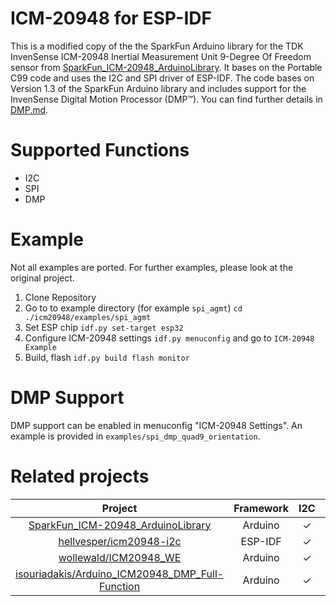 # ICM-20948 for ESP-IDF

This is a modified copy of the the SparkFun Arduino library for the TDK InvenSense ICM-20948 Inertial Measurement Unit 9-Degree Of Freedom sensor from [SparkFun_ICM-20948_ArduinoLibrary](https://github.com/sparkfun/SparkFun_ICM-20948_ArduinoLibrary). It bases on the Portable C99 code and uses the I2C and SPI driver of ESP-IDF. The code bases on Version 1.3 of the SparkFun Arduino library and  includes support for the InvenSense Digital Motion Processor (DMP™). You can find further details in [DMP.md](docs/DMP.md).

# Supported Functions
* I2C
* SPI
* DMP

# Example

Not all examples are ported. For further examples, please look at the original project.

1. Clone Repository
2. Go to to example directory (for example `spi_agmt`)
   `cd ./icm20948/examples/spi_agmt`
3. Set ESP chip
   `idf.py set-target esp32`
4. Configure ICM-20948 settings
   `idf.py menuconfig` and go to `ICM-20948 Example`
5. Build, flash
   `idf.py build flash monitor`

# DMP Support

DMP support can be enabled in menuconfig "ICM-20948 Settings". An example is provided in `examples/spi_dmp_quad9_orientation`.

# Related projects

| Project | Framework | I2C | SPI | DMP |
| :---:   | :---: | :---: | :---: | :---: |
| [SparkFun_ICM-20948_ArduinoLibrary](https://github.com/sparkfun/SparkFun_ICM-20948_ArduinoLibrary) | Arduino | &check;| &check;| &check;|
| [hellvesper/icm20948-i2c](https://github.com/hellvesper/icm20948-i2c) | ESP-IDF | &check;|  | &check;|
| [wollewald/ICM20948_WE](https://github.com/wollewald/ICM20948_WE) | Arduino | &check;| &check;| |
| [isouriadakis/Arduino_ICM20948_DMP_Full-Function](https://github.com/isouriadakis/Arduino_ICM20948_DMP_Full-Function) | Arduino | &check;| &check;| &check;|
